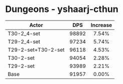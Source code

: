 # Dungeons - yshaarj-cthun
| Actor | DPS | Increase |
|---|:---:|:---:|
|T30-2_4-set|98892|7.54%|
|T29-2_4-set|97234|5.74%|
|T29-2-set+T30-2-set|96118|4.53%|
|T30-2-set|94054|2.28%|
|T29-2-set|93989|2.21%|
|Base|91957|0.00%|
